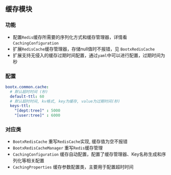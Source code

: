 ## 缓存模块

### 功能

-  配置`Redis`缓存所需要的序列化方式和缓存管理器，详情看 `CachingConfiguration` 
-  扩展`RedisCache`缓存管理器，存储null值时不报错，见 `BootxRedisCache` 
-  扩展支持无侵入的缓存过期时间配置，通过`yaml`中可以进行配置，过期时间为秒 

### 配置

```yaml
bootx.common.cache:
  # 默认超时时间 (秒)
  default-ttl: 60
  # 默认超时时间, kv格式, key为缓存, value为过期时间(秒)
  keys-ttl:
    "[dept:tree]" : 5000
    "[user:tree]" : 6000
```

### 对应类

- `BootxRedisCache` 重写`RedisCache`实现, 缓存值为空不报错
- `BootxRedisCacheManager` 重写`Redis`缓存管理
- `CachingConfiguration` 缓存自动配置，配置了缓存管理器、Key名称生成和序列化等相关配置
- `CachingProperties` 缓存参数配置类，主要用于配置超时时间
